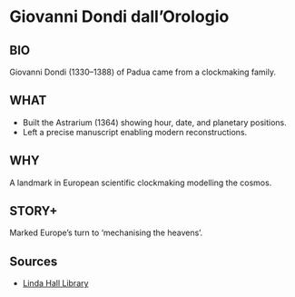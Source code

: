 # Giovanni Dondi dall’Orologio

## BIO
Giovanni Dondi (1330–1388) of Padua came from a clockmaking family.

## WHAT
- Built the Astrarium (1364) showing hour, date, and planetary positions.
- Left a precise manuscript enabling modern reconstructions.

## WHY
A landmark in European scientific clockmaking modelling the cosmos.

## STORY+
Marked Europe’s turn to ‘mechanising the heavens’.

## Sources

- [Linda Hall Library](https://www.lindahall.org/about/news/scientist-of-the-day/giovanni-dondi/)
